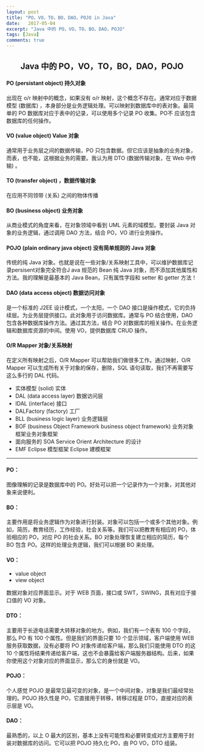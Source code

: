 ```yaml
---
layout: post
title: "PO，VO，TO，BO，DAO，POJO in Java"
date:   2017-05-04
excerpt: "Java 中的 PO，VO，TO，BO，DAO，POJO"
tags: [Java]
comments: true
---
```


<center><h2>Java 中的 PO，VO，TO，BO，DAO，POJO</h2></center>

<!--more-->

#### PO (persistant object) 持久对象

出现在 o/r 映射中的概念，如果没有 o/r 映射，这个概念不存在。通常对应于数据模型 (数据库) ，本身部分是业务逻辑处理。可以映射到数据库中的表对象。最简单的 PO 数据库对应于表中的记录，可以使用多个记录 PO 收集。PO不 应该包含数据库的任何操作。

#### VO (value object) Value 对象

通常用于业务层之间的数据传输，PO 只包含数据。但它应该是抽象的业务对象，而表，也不能，这根据业务的需要。我认为用 DTO (数据传输对象，在 Web 中传输) 。

#### TO (transfer object) ，数据传输对象

在应用不同领带 (关系) 之间的物体传播

#### BO (business object) 业务对象

从商业模式的角度来看，在对象领域中看到 UML 元素的域模型。要封装 Java 对象的业务逻辑，通过调用 DAO 方法，结合 PO，VO 进行业务操作。

#### POJO (plain ordinary java object) 没有简单规则的 Java 对象

传统的纯 Java 对象。也就是说在一些对象/关系映射工具中，可以维护数据库记录persisent对象完全符合J ava 规范的 Bean 纯 Java 对象，而不添加其他属性和方法。我的理解是最基本的 Java Bean，只有属性字段和 setter 和 getter 方法！

#### DAO (data access object) 数据访问对象

是一个标准的 J2EE 设计模式，一个太阳，一个 DAO 接口是操作模式，它的负持续层。为业务层提供接口。此对象用于访问数据库。通常与 PO 结合使用，DAO 包含各种数据库操作方法。通过其方法，结合 PO 对数据库的相关操作。在业务逻辑和数据库资源的中间。使用 VO，提供数据库 CRUD 操作。 

#### O/R Mapper 对象/关系映射

在定义所有映射之后，O/R Mapper 可以帮助我们做很多工作。通过映射，O/R Mapper 可以生成所有关于对象的保存，删除，SQL 语句读取，我们不再需要写这么多行的 DAL 代码。

- 实体模型 (solid) 实体
- DAL (data access layer) 数据访问层
- IDAL (interface) 接口
- DALFactory (factory) 工厂
- BLL (business logic layer) 业务逻辑层
- BOF (business Object Framework business object framework) 业务对象框架业务对象框架
- 面向服务的 SOA Service Orient Architecture 的设计
- EMF Eclipse 模型框架 Eclipse 建模框架

---

#### PO：

图像理解的记录是数据库中的 PO。好处可以把一个记录作为一个对象，对其他对象来说便利。

#### BO：

主要作用是将业务逻辑作为对象进行封装。对象可以包括一个或多个其他对象。例如，简历，教育经历，工作经验，社会关系等。我们可以把教育有相应的 PO，体验相应的 PO，对应 PO 的社会关系。BO 对象处理恢复建立相应的简历，每个 BO 包含 PO。这样的处理业务逻辑，我们可以根据 BO 来处理。

#### VO：

- value object
- view object

数据对象对应界面显示。对于 WEB 页面，接口或 SWT，SWING，具有对应于接口值的 VO 对象。

#### DTO：

主要用于长途电话需要大转移对象的地方。例如，我们有一个表有 100 个字段，那么 PO 有 100 个属性。但是我们的界面只要 10 个显示领域，客户端使用 WEB 服务获取数据，没有必要将 PO 对象传递给客户端，那么我们只能使用 DTO 的这 10 个属性将结果传递给客户端，这也不会暴露给客户端服务器结构。后来，如果你使用这个对象对应的界面显示，那么它的身份就是 VO。

#### POJO：

个人感觉 POJO 是最常见最可变的对象，是一个中间对象，对象是我们最经常处理的。POJO 持久性是 PO，它直接用于转移，转移过程是 DTO，直接对应的表示层是 VO。

#### DAO：

最熟悉的，以上 O 最大的区别，基本上没有可能性和必要转变成对方主要用于封装对数据库的访问。它可以把 POJO 持久化 PO，由 PO VO，DTO 组装。